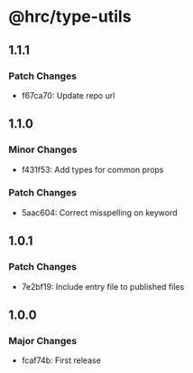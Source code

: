 # @hrc/type-utils

## 1.1.1

### Patch Changes

- f67ca70: Update repo url

## 1.1.0

### Minor Changes

- f431f53: Add types for common props

### Patch Changes

- 5aac604: Correct misspelling on keyword

## 1.0.1

### Patch Changes

- 7e2bf19: Include entry file to published files

## 1.0.0

### Major Changes

- fcaf74b: First release
